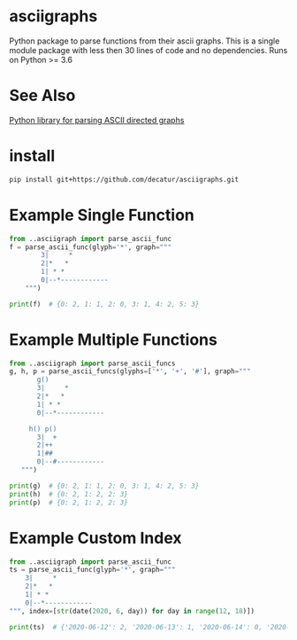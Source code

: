 # asciigraphs
Python package to parse functions from their ascii graphs. 
This is a single module package with less then 30 lines of code and no dependencies.
Runs on Python >= 3.6

# See Also

[Python library for parsing ASCII directed graphs](https://github.com/rdesgroppes/asciidigraphs)

# install

```bash
pip install git+https://github.com/decatur/asciigraphs.git
```

# Example Single Function

```python
from ..asciigraph import parse_ascii_func
f = parse_ascii_func(glyph='*', graph="""
        3|     *
        2|*   *
        1| * *
        0|--*------------
    """)

print(f)  # {0: 2, 1: 1, 2: 0, 3: 1, 4: 2, 5: 3}
```
 
 # Example Multiple Functions
```python
from ..asciigraph import parse_ascii_funcs
g, h, p = parse_ascii_funcs(glyphs=['*', '+', '#'], graph="""
       g()
       3|     *
       2|*   *
       1| * *
       0|--*------------

     h() p()
       3|  +
       2|++ 
       1|##
       0|--#------------
   """)

print(g)  # {0: 2, 1: 1, 2: 0, 3: 1, 4: 2, 5: 3}
print(h)  # {0: 2, 1: 2, 2: 3}
print(p)  # {0: 2, 1: 2, 2: 3}
```
 
 # Example Custom Index

```python
from ..asciigraph import parse_ascii_func
ts = parse_ascii_func(glyph='*', graph="""
    3|     *
    2|*   *
    1| * *
    0|--*------------
""", index=[str(date(2020, 6, day)) for day in range(12, 18)])

print(ts)  # {'2020-06-12': 2, '2020-06-13': 1, '2020-06-14': 0, '2020-06-15': 1, '2020-06-16': 2, '2020-06-17': 3}
```
